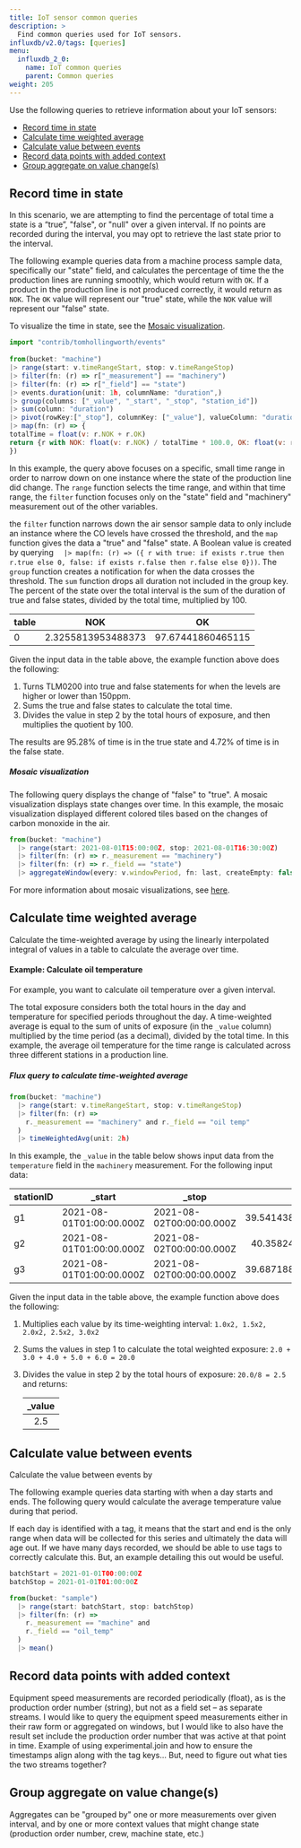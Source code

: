 ```yaml
---
title: IoT sensor common queries
description: >
  Find common queries used for IoT sensors.
influxdb/v2.0/tags: [queries]
menu:
  influxdb_2_0:
    name: IoT common queries
    parent: Common queries
weight: 205
---
```


Use the following queries to retrieve information about your IoT sensors:
- [Record time in state](#record-time-in-state)
- [Calculate time weighted average](#calculate-time-weighted-average)
- [Calculate value between events](#calculate-value-between-events)
- [Record data points with added context](#record-data-points-with-added-context)
- [Group aggregate on value change(s)](#group-aggregate-on-value-changes)


## Record time in state

In this scenario, we are attempting to find the percentage of total time a state is a “true”, "false", or "null" over a given interval. If no points are recorded during the interval, you may opt to retrieve the last state prior to the interval.

The following example queries data from a machine process sample data, specifically our "state" field, and calculates the percentage of time the the production lines are running smoothly, which would return with `OK`. If a product in the production line is not produced correctly, it would return as `NOK`. The `OK` value will represent our "true" state, while the `NOK` value will represent our "false" state. 

To visualize the time in state, see the [Mosaic visualization](#mosaic-visualization).

```js
import "contrib/tomhollingworth/events"
 
from(bucket: "machine")
|> range(start: v.timeRangeStart, stop: v.timeRangeStop)
|> filter(fn: (r) => r["_measurement"] == "machinery")
|> filter(fn: (r) => r["_field"] == "state")
|> events.duration(unit: 1h, columnName: "duration",)
|> group(columns: ["_value", "_start", "_stop", "station_id"])
|> sum(column: "duration")
|> pivot(rowKey:["_stop"], columnKey: ["_value"], valueColumn: "duration")
|> map(fn: (r) => {
totalTime = float(v: r.NOK + r.OK)
return {r with NOK: float(v: r.NOK) / totalTime * 100.0, OK: float(v: r.OK) / totalTime * 100.0}
})
```

In this example, the query above focuses on a specific, small time range in order to narrow down on one instance where the state of the production line did change. The `range` function selects the time range, and within that time range, the `filter` function focuses only on the "state" field and "machinery" measurement out of the other variables. 



the `filter` function narrows down the air sensor sample data to only include an instance where the CO levels have crossed the threshold, and the `map` function gives the data a "true" and "false" state. A Boolean value is created by querying `  |> map(fn: (r) => ({ r with true: if exists r.true then r.true else 0, false: if exists r.false then r.false else 0}))`. 
The `group` function creates a notification for when the data crosses the threshold. 
The `sum` function drops all duration not included in the group key. 
The percent of the state over the total interval is the sum of the duration of true and false states, divided by the total time, multiplied by 100. 

| table | NOK                | OK                 | 
| ----- | -----------------  | ------------------ | 
| 0     | 2.3255813953488373 | 97.67441860465115  | 

Given the input data in the table above, the example function above does the following:

1. Turns TLM0200 into true and false statements for when the levels are higher or lower than 150ppm. 
2. Sums the true and false states to calculate the total time.
3. Divides the value in step 2 by the total hours of exposure, and then multiplies the quotient by 100.

The results are 95.28% of time is in the true state and 4.72% of time is in the false state.

##### Mosaic visualization 

The following query displays the change of "false" to "true". A mosaic visualization displays state changes over time. In this example, the mosaic visualization displayed different colored tiles based on the changes of carbon monoxide in the air. 

```js
from(bucket: "machine")
  |> range(start: 2021-08-01T15:00:00Z, stop: 2021-08-01T16:30:00Z)
  |> filter(fn: (r) => r._measurement == "machinery")
  |> filter(fn: (r) => r._field == "state")
  |> aggregateWindow(every: v.windowPeriod, fn: last, createEmpty: false)
```

For more information about mosaic visualizations, see [here](/influxdb/cloud/visualize-data/visualization-types/mosaic/). 

## Calculate time weighted average

Calculate the time-weighted average by using the linearly interpolated integral of values in a table to calculate the average over time.

#### Example: Calculate oil temperature 

For example, you want to calculate oil temperature over a given interval.  

The total exposure considers both the total hours in the day and temperature for specified periods throughout the day. A time-weighted average is equal to the sum of units of exposure (in the `_value` column) multiplied by the time period (as a decimal), divided by the total time. In this example, the average oil temperature for the time range is calculated across three different stations in a production line. 

##### Flux query to calculate time-weighted average

```js
from(bucket: "machine")
  |> range(start: v.timeRangeStart, stop: v.timeRangeStop)
  |> filter(fn: (r) =>
    r._measurement == "machinery" and r._field == "oil temp"
  )
  |> timeWeightedAvg(unit: 2h)
```

In this example, the `_value` in the table below shows input data from the `temperature` field in the `machinery` measurement. For the following input data:

| stationID | _start                   | _stop                    | _value             |
|:-----     | -----                    | -----                    |             ------:|
| g1        | 2021-08-01T01:00:00.000Z | 2021-08-02T00:00:00.000Z | 39.541438067883554 |
| g2        | 2021-08-01T01:00:00.000Z | 2021-08-02T00:00:00.000Z | 40.35824278556158  |
| g3        | 2021-08-01T01:00:00.000Z | 2021-08-02T00:00:00.000Z | 39.687188602516066 |


Given the input data in the table above, the example function above does the following:

1. Multiplies each value by its time-weighting interval: `1.0x2, 1.5x2, 2.0x2, 2.5x2, 3.0x2`
2. Sums the values in step 1 to calculate the total weighted exposure: `2.0 + 3.0 + 4.0 + 5.0 + 6.0 = 20.0`
3. Divides the value in step 2 by the total hours of exposure: `20.0/8 = 2.5` and returns:

   | _value |
   | :----: |
   |  2.5   |

## Calculate value between events

Calculate the value between events by 

The following example queries data starting with when a day starts and ends. The following query would calculate the average temperature value during that period.

If each day is identified with a tag, it means that the start and end is the only range when data will be collected for this series and ultimately the data will age out. If we have many days recorded, we should be able to use tags to correctly calculate this. But, an example detailing this out would be useful.

```js
batchStart = 2021-01-01T00:00:00Z
batchStop = 2021-01-01T01:00:00Z

from(bucket: "sample")
  |> range(start: batchStart, stop: batchStop)
  |> filter(fn: (r) =>
    r._measurement == "machine" and
    r._field == "oil_temp"
  )
  |> mean()
```

## Record data points with added context

Equipment speed measurements are recorded periodically (float), as is the production order number (string), but not as a field set – as separate streams. I would like to query the equipment speed measurements either in their raw form or aggregated on windows, but I would like to also have the result set include the production order number that was active at that point in time. Example of using experimental.join and how to ensure the timestamps align along with the tag keys... But, need to figure out what ties the two streams together?

## Group aggregate on value change(s)

Aggregates can be "grouped by" one or more measurements over given interval, and by one or more context values that might change state (production order number, crew, machine state, etc.)